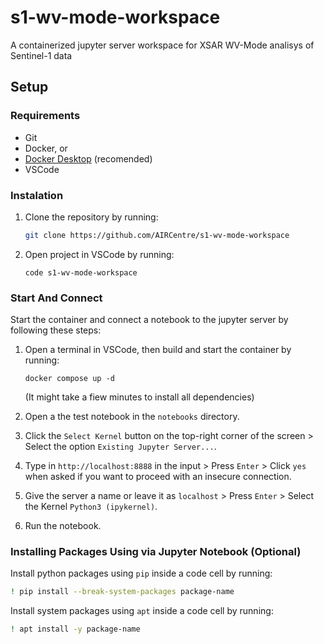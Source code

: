# s1-wv-mode-workspace
A containerized jupyter server workspace for XSAR WV-Mode analisys of Sentinel-1 data

## Setup

### Requirements
 - Git
 - Docker, or
 - [Docker Desktop](https://www.docker.com/products/docker-desktop/) (recomended)
 - VSCode
 
### Instalation

1. Clone the repository by running:
    ```bash
    git clone https://github.com/AIRCentre/s1-wv-mode-workspace
    ```
2. Open project in VSCode by running:
    ```
    code s1-wv-mode-workspace
    ```

### Start And Connect

Start the container and connect a notebook to the jupyter server by following these steps:

1. Open a terminal in VSCode, then build and start the container by running:
    ```
    docker compose up -d
    ```
    (It might take a fiew minutes to install all dependencies)

2. Open a the test notebook in the `notebooks` directory.

3. Click the `Select Kernel` button on the top-right corner of the screen > Select the option `Existing Jupyter Server...`.

4. Type in `http://localhost:8888` in the input > Press `Enter` > Click `yes` when asked if you want to proceed with an insecure connection.

5. Give the server a name or leave it as `localhost` > Press `Enter` > Select the Kernel `Python3 (ipykernel)`.

6. Run the notebook.

### Installing Packages Using via Jupyter Notebook (Optional)

Install python packages using `pip` inside a code cell by running:
```bash
! pip install --break-system-packages package-name
```

Install system packages using `apt` inside a code cell by running:
```bash
! apt install -y package-name
```
